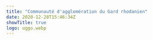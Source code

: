 ```yaml
---
title: "Communauté d'agglomération du Gard rhodanien"
date: 2020-12-28T15:46:34Z
showTitle: true
logo: uggo.webp
---
```

